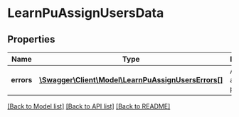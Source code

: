 # LearnPuAssignUsersData

## Properties
Name | Type | Description | Notes
------------ | ------------- | ------------- | -------------
**errors** | [**\Swagger\Client\Model\LearnPuAssignUsersErrors[]**](LearnPuAssignUsersErrors.md) | Array with active plugins | [optional] 

[[Back to Model list]](../README.md#documentation-for-models) [[Back to API list]](../README.md#documentation-for-api-endpoints) [[Back to README]](../README.md)


